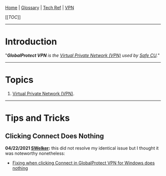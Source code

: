 [Home](/Slalom-LLC/Slalom-Consulting) | [Glossary](/Glossary) | [Tech Ref](/Tech-Ref) | [VPN](/Tech-Ref/Networking/VPN-\(Virtual-Private-Network\))

[[_TOC_]]

---
# Introduction
"_***GlobalProtect VPN*** is the [Virtual Private Network (VPN)](/Tech-Ref/Networking/VPN-\(Virtual-Private-Network\)) used by [Safe CU](/Clients/Safe-CU)._"

---
# Topics
1. [Virtual Private Network (VPN)](/Tech-Ref/Networking/VPN-\(Virtual-Private-Network\)).

---
# Tips and Tricks

## Clicking Connect Does Nothing
**04/22/2021 [SWelker](/Individuals/Scott-Welker):** this did not resolve my identical issue but I thought it was noteworthy nonetheless:
- [Fixing when clicking Connect in GlobalProtect VPN for Windows does nothing](https://kb.northwestern.edu/page.php?id=99180)
